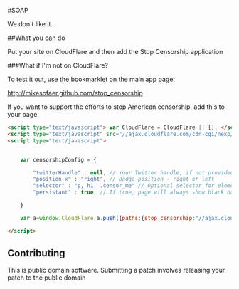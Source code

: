 #SOAP

We don't like it.

##What you can do

Put your site on CloudFlare and then add the Stop Censorship application

###What if I'm not on CloudFlare?

To test it out, use the bookmarklet on the main app page:

http://mikesofaer.github.com/stop_censorship

If you want to support the efforts to stop American censorship, add this to your page:

```html
<script type="text/javascript"> var CloudFlare = CloudFlare || []; </script>
<script type="text/javascript" src="//ajax.cloudflare.com/cdn-cgi/nexp/cloudflare.js" async></script>
<script type="text/javascript">


    var censorshipConfig = {

        "twitterHandle" : null, // Your Twitter handle; if not provided, your website domain will be used.
        "position_x" : "right", // Badge position - right or left
        "selector" : "p, h1, .censor_me" // Optional selector for elements to censor. Remove for default.
        "persistant" : true, // If true, page will always show black bars; if false, it will only show them on the first visit

    }

    var a=window.CloudFlare;a.push({paths:{stop_censorship:"//ajax.cloudflare.com/cdn-cgi/nexp/apps/"}});a.push(function(b,c){c("stop_censorship/config",function(){return censorshipConfig});b(["stop_censorship"])});

</script>
```

## Contributing

This is public domain software.  Submitting a patch involves releasing your patch to the public domain

